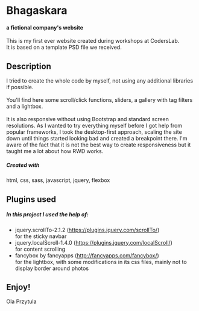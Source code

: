 # Bhagaskara
#### a fictional company's website

This is my first ever website created during workshops at CodersLab.
<br/>It is based on a template PSD file we received.

## Description
I tried to create the whole code by myself, not using any additional libraries if possible.
<br/>
<br/>You'll find here some scroll/click functions, sliders, a gallery with tag filters and a lightbox.
<br/>
<br/>It is also responsive without using Bootstrap and standard screen resolutions. As I wanted to try everything myself before I got help from popular frameworks, I took the desktop-first approach, scaling the site down until things started looking bad and created a breakpoint there. I'm aware of the fact that it is not the best way to create responsiveness but it taught me a lot about how RWD works.
<br/>
##### Created with
html, css, sass, javascript, jquery, flexbox

## Plugins used
##### In this project I used the help of:

- jquery.scrollTo-2.1.2 (https://plugins.jquery.com/scrollTo/)
<br/>for the sticky navbar
- jquery.localScroll-1.4.0 (https://plugins.jquery.com/localScroll/)
<br/>for content scrolling
- fancybox by fancyapps (http://fancyapps.com/fancybox/)
<br/>for the lightbox, with some modifications in its css files, mainly not to display border around photos

## Enjoy!
Ola Przytula
